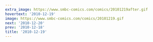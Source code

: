```yaml
---
extra_image: https://www.smbc-comics.com/comics/20101219after.gif
hovertext: '2010-12-19'
image: https://www.smbc-comics.com/comics/20101219.gif
next: '2010-12-20'
prev: '2010-12-18'
title: '2010-12-19'
---
```

